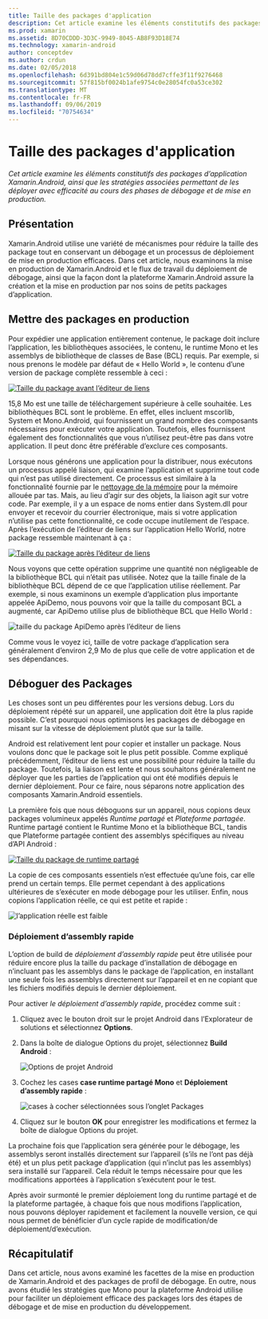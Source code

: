 ```yaml
---
title: Taille des packages d'application
description: Cet article examine les éléments constitutifs des packages d’application Xamarin.Android, ainsi que les stratégies associées permettant de les déployer avec efficacité au cours des phases de débogage et de mise en production.
ms.prod: xamarin
ms.assetid: 8D70CDDD-3D3C-9949-8045-AB8F93D18E74
ms.technology: xamarin-android
author: conceptdev
ms.author: crdun
ms.date: 02/05/2018
ms.openlocfilehash: 6d391bd804e1c59d06d78dd7cffe3f11f9276468
ms.sourcegitcommit: 57f815bf0024b1afe9754c0e28054fc0a53ce302
ms.translationtype: MT
ms.contentlocale: fr-FR
ms.lasthandoff: 09/06/2019
ms.locfileid: "70754634"
---
```

# <a name="application-package-size"></a>Taille des packages d'application

_Cet article examine les éléments constitutifs des packages d’application Xamarin.Android, ainsi que les stratégies associées permettant de les déployer avec efficacité au cours des phases de débogage et de mise en production._

## <a name="overview"></a>Présentation

Xamarin.Android utilise une variété de mécanismes pour réduire la taille des package tout en conservant un débogage et un processus de déploiement de mise en production efficaces. Dans cet article, nous examinons la mise en production de Xamarin.Android et le flux de travail du déploiement de débogage, ainsi que la façon dont la plateforme Xamarin.Android assure la création et la mise en production par nos soins de petits packages d’application.

## <a name="release-packages"></a>Mettre des packages en production

Pour expédier une application entièrement contenue, le package doit inclure l’application, les bibliothèques associées, le contenu, le runtime Mono et les assemblys de bibliothèque de classes de Base (BCL) requis. Par exemple, si nous prenons le modèle par défaut de « Hello World », le contenu d’une version de package complète ressemble à ceci :

[![Taille du package avant l’éditeur de liens](app-package-size-images/hello-world-package-size-before-linker.png)](app-package-size-images/hello-world-package-size-before-linker.png#lightbox)

15,8 Mo est une taille de téléchargement supérieure à celle souhaitée. Les bibliothèques BCL sont le problème. En effet, elles incluent mscorlib, System et Mono.Android, qui fournissent un grand nombre des composants nécessaires pour exécuter votre application. Toutefois, elles fournissent également des fonctionnalités que vous n’utilisez peut-être pas dans votre application. Il peut donc être préférable d’exclure ces composants.

Lorsque nous générons une application pour la distribuer, nous exécutons un processus appelé liaison, qui examine l’application et supprime tout code qui n’est pas utilisé directement. Ce processus est similaire à la fonctionnalité fournie par le [nettoyage de la mémoire](~/android/internals/garbage-collection.md) pour la mémoire allouée par tas. Mais, au lieu d’agir sur des objets, la liaison agit sur votre code. Par exemple, il y a un espace de noms entier dans System.dll pour envoyer et recevoir du courrier électronique, mais si votre application n’utilise pas cette fonctionnalité, ce code occupe inutilement de l’espace. Après l’exécution de l’éditeur de liens sur l’application Hello World, notre package ressemble maintenant à ça :

[![Taille du package après l’éditeur de liens](app-package-size-images/hello-world-package-size-after-linker.png)](app-package-size-images/hello-world-package-size-after-linker.png#lightbox)

Nous voyons que cette opération supprime une quantité non négligeable de la bibliothèque BCL qui n’était pas utilisée. Notez que la taille finale de la bibliothèque BCL dépend de ce que l’application utilise réellement. Par exemple, si nous examinons un exemple d’application plus importante appelée ApiDemo, nous pouvons voir que la taille du composant BCL a augmenté, car ApiDemo utilise plus de bibliothèque BCL que Hello World :

![taille du package ApiDemo après l’éditeur de liens](app-package-size-images/api-demo-package-size-after-linker.png)

Comme vous le voyez ici, taille de votre package d’application sera généralement d’environ 2,9 Mo de plus que celle de votre application et de ses dépendances.

## <a name="debug-packages"></a>Déboguer des Packages

Les choses sont un peu différentes pour les versions debug. Lors du déploiement répété sur un appareil, une application doit être la plus rapide possible. C’est pourquoi nous optimisons les packages de débogage en misant sur la vitesse de déploiement plutôt que sur la taille.

Android est relativement lent pour copier et installer un package. Nous voulons donc que le package soit le plus petit possible. Comme expliqué précédemment, l’éditeur de liens est une possibilité pour réduire la taille du package. Toutefois, la liaison est lente et nous souhaitons généralement ne déployer que les parties de l’application qui ont été modifiés depuis le dernier déploiement. Pour ce faire, nous séparons notre application des composants Xamarin.Android essentiels.

La première fois que nous déboguons sur un appareil, nous copions deux packages volumineux appelés *Runtime partagé* et *Plateforme partagée*. Runtime partagé contient le Runtime Mono et la bibliothèque BCL, tandis que Plateforme partagée contient des assemblys spécifiques au niveau d’API Android :

[![Taille du package de runtime partagé](app-package-size-images/shared-runtime-package-size.png)](app-package-size-images/shared-runtime-package-size.png#lightbox)

La copie de ces composants essentiels n’est effectuée qu’une fois, car elle prend un certain temps. Elle permet cependant à des applications ultérieures de s’exécuter en mode débogage pour les utiliser. Enfin, nous copions l’application réelle, ce qui est petite et rapide :

![l’application réelle est faible](app-package-size-images/hello-world-debug-application-no-link.png)

### <a name="fast-assembly-deployment"></a>Déploiement d’assembly rapide

L’option de build de *déploiement d’assembly rapide* peut être utilisée pour réduire encore plus la taille du package d’installation de débogage en n’incluant pas les assemblys dans le package de l’application, en installant une seule fois les assemblys directement sur l’appareil et en ne copiant que les fichiers modifiés depuis le dernier déploiement.

Pour activer *le déploiement d’assembly rapide*, procédez comme suit :

1. Cliquez avec le bouton droit sur le projet Android dans l’Explorateur de solutions et sélectionnez **Options**.

2. Dans la boîte de dialogue Options du projet, sélectionnez **Build Android** :  

    ![Options de projet Android](app-package-size-images/fastdev0.png)

3. Cochez les cases **case runtime partagé Mono** et **Déploiement d’assembly rapide** :  

    ![cases à cocher sélectionnées sous l’onglet Packages](app-package-size-images/fastdev.png)

4. Cliquez sur le bouton **OK** pour enregistrer les modifications et fermez la boîte de dialogue Options du projet.

La prochaine fois que l’application sera générée pour le débogage, les assemblys seront installés directement sur l’appareil (s’ils ne l’ont pas déjà été) et un plus petit package d’application (qui n’inclut pas les assemblys) sera installé sur l’appareil. Cela réduit le temps nécessaire pour que les modifications apportées à l’application s’exécutent pour le test.

Après avoir surmonté le premier déploiement long du runtime partagé et de la plateforme partagée, à chaque fois que nous modifions l’application, nous pouvons déployer rapidement et facilement la nouvelle version, ce qui nous permet de bénéficier d’un cycle rapide de modification/de déploiement/d’exécution.

## <a name="summary"></a>Récapitulatif

Dans cet article, nous avons examiné les facettes de la mise en production de Xamarin.Android et des packages de profil de débogage. En outre, nous avons étudié les stratégies que Mono pour la plateforme Android utilise pour faciliter un déploiement efficace des packages lors des étapes de débogage et de mise en production du développement.
